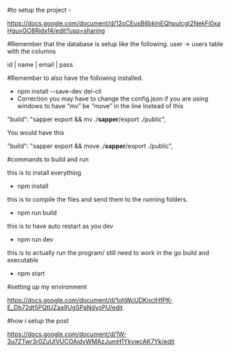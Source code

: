 #to setup the project -

https://docs.google.com/document/d/12oCEuxB6bklnEQhpuIcgt2NekFi0xaHguvGO8Ridxf4/edit?usp=sharing

#Remember that the database is setup like the following.
user -> users table with the columns

id | name | email | pass

#Remember to also have the following installed.

- npm install --save-dev del-cli
- Correction you may have to change the config.json if you are using windows to have “mv” be “move” in the line 
Instead of this

"build": "sapper export && mv ./__sapper__/export ./public",

You would have this

"build": "sapper export && move ./__sapper__/export ./public",

#commands to build and run

this is to install everything
- npm install 

this is to compile the files and send them to the running folders.
- npm run build

this is to have auto restart as you dev
- npm run dev

this is to actually run the program/ still need to work in the go build and executable
- npm start


#setting up my environment

https://docs.google.com/document/d/1ohWcUDKncIHfPK-E_Db72dt5PQtUZaa9UgSPaNdyoPU/edit

#how i setup the post

https://docs.google.com/document/d/1W-3u7ZTwr3r0ZuUlVUCOAidvWMAzJumH1YkvwcAK7Yk/edit